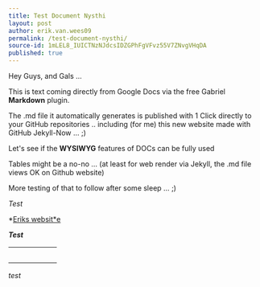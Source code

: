 ```yaml
---
title: Test Document Nysthi
layout: post
author: erik.van.wees09
permalink: /test-document-nysthi/
source-id: 1mLEL8_IUICTNzNJdcsIDZGPhFgVFvz55V7ZNvgVHqDA
published: true
---
```

Hey Guys, and Gals ...

This is text coming directly from Google Docs via the free Gabriel **Markdown** plugin.

The .md file it automatically generates is published with 1 Click directly to your GitHub repositories .. including (for me) this new website made with GitHub Jekyll-Now … ;)

Let's see if the **WYSIWYG** features of DOCs can be fully used

Tables might be a no-no … (at least for web render via Jekyll, the .md file views OK on Github website)

More testing of that to follow after some sleep … ;)

*Test*

*[Eriks websit*e](https://erikvanwees.github.io/)

**_Test_**

<table>
  <tr>
    <td></td>
    <td></td>
    <td></td>
    <td></td>
    <td></td>
    <td></td>
  </tr>
  <tr>
    <td></td>
    <td></td>
    <td></td>
    <td></td>
    <td></td>
    <td></td>
  </tr>
  <tr>
    <td></td>
    <td></td>
    <td></td>
    <td></td>
    <td></td>
    <td></td>
  </tr>
  <tr>
    <td></td>
    <td></td>
    <td></td>
    <td></td>
    <td></td>
    <td></td>
  </tr>
  <tr>
    <td></td>
    <td></td>
    <td></td>
    <td></td>
    <td></td>
    <td></td>
  </tr>
</table>


*test*

